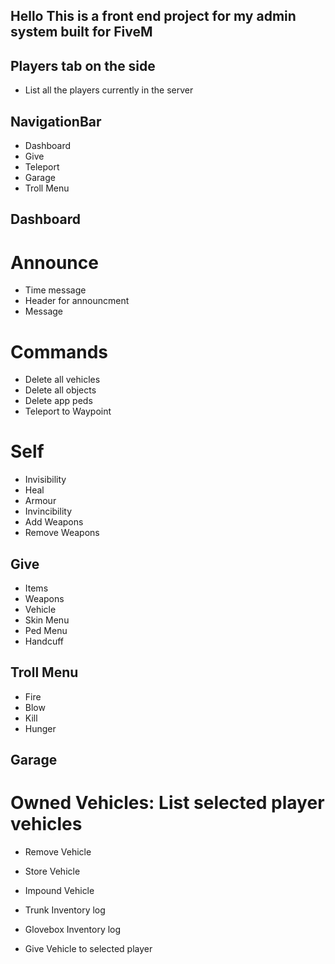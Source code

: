 ## Hello This is a front end project for my admin system built for FiveM

## Players tab on the side
- List all the players currently in the server

## NavigationBar
- Dashboard
- Give
- Teleport
- Garage
- Troll Menu

## Dashboard

# Announce
- Time message
- Header for announcment
- Message

# Commands
- Delete all vehicles
- Delete all objects
- Delete app peds
- Teleport to Waypoint

# Self
- Invisibility
- Heal
- Armour
- Invincibility
- Add Weapons
- Remove Weapons

## Give
- Items
- Weapons
- Vehicle
- Skin Menu
- Ped Menu
- Handcuff

## Troll Menu
- Fire
- Blow
- Kill
- Hunger

## Garage

# Owned Vehicles: List selected player vehicles
- Remove Vehicle
- Store Vehicle
- Impound Vehicle
- Trunk Inventory log
- Glovebox Inventory log

- Give Vehicle to selected player
